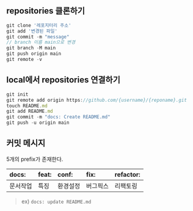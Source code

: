 ## repositories 클론하기
```javascript
git clone '레포지터리 주소' 
git add '변경된 파일'
git commit -m "message"
// branch 이름 main으로 변경
git branch -M main 
git push origin main 
git remote -v
```
## local에서 repositories 연결하기
```javascript
git init
git remote add origin https://github.com/{username}/{reponame}.git
touch README.md
git add README.md
git commit -m "docs: Create README.md"
git push -u origin main
```
## 커밋 메시지 

5개의 prefix가 존재한다.

| docs: | feat: | conf: | fix: |  refactor: |
| :---         |     :---      |          :--- | :--- | :--- |
| 문서작업   | 특징     | 환경설정    | 버그픽스 | 리팩토링 |

> ex) `docs: update README.md`
